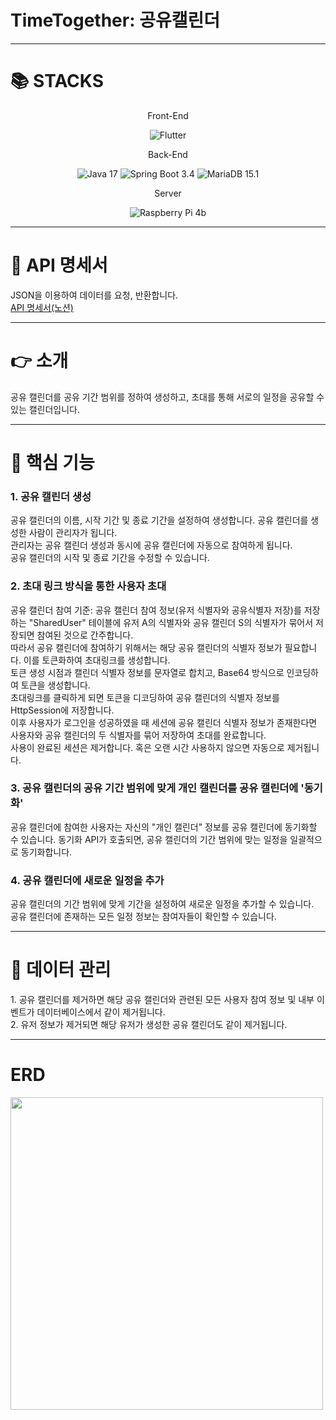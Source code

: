 # TimeTogether: 공유캘린더

<hr />
<h1>📚 STACKS</h1>
<div align=center> 
  <p>Front-End</p>
  <img src="https://img.shields.io/badge/Flutter-02569B?style=for-the-badge&logo=Flutter&logoColor=white" alt="Flutter"> 
  
  <p>Back-End</p>
  <img src="https://img.shields.io/badge/Java%2017-007396?style=for-the-badge&logo=Java&logoColor=white" alt="Java 17"> 
  <img src="https://img.shields.io/badge/Spring%20Boot%203.4-6DB33F?style=for-the-badge&logo=SpringBoot&logoColor=white" alt="Spring Boot 3.4">
  <img src="https://img.shields.io/badge/MariaDB%2015.1-003545?style=for-the-badge&logo=MariaDB&logoColor=white" alt="MariaDB 15.1">

  <p>Server</p>
  <img src="https://img.shields.io/badge/Raspberry%20Pi-A22846?style=for-the-badge&logo=RaspberryPi&logoColor=white" alt="Raspberry Pi 4b">
</div>

<hr />
<h1>📝 API 명세서</h1>
<div>
  JSON을 이용하여 데이터를 요청, 반환합니다.
</div>
<a href="https://sincere-mass-b32.notion.site/API-15cdd9371a1080e29613d6cee5107ac2?pvs=74">API 명세서(노션)</a>


<hr />
<h1>👉 소개</h1>
<div>
  공유 캘린더를 공유 기간 범위를 정하여 생성하고, 초대를 통해 서로의 일정을 공유할 수 있는 캘린더입니다.
</div>


<hr />
<h1>📅 핵심 기능</h1>
<div>
  <h3>1. 공유 캘린더 생성</h3>
  공유 캘린더의 이름, 시작 기간 및 종료 기간을 설정하여 생성합니다. 공유 캘린더를 생성한 사람이 관리자가 됩니다. <br />
  관리자는 공유 캘린더 생성과 동시에 공유 캘린더에 자동으로 참여하게 됩니다. <br />
  공유 캘린더의 시작 및 종료 기간을 수정할 수 있습니다.
</div>
<div>
  <h3>2. 초대 링크 방식을 통한 사용자 초대</h3>
  공유 캘린더 참여 기준: 공유 캘린더 참여 정보(유저 식별자와 공유식별자 저장)를 저장하는 "SharedUser" 테이블에 유저 A의 식별자와 공유 캘린더 S의 식별자가 묶어서 저장되면 참여된 것으로 간주합니다. <br />
  따라서 공유 캘린더에 참여하기 위해서는 해당 공유 캘린더의 식별자 정보가 필요합니다. 이를 토큰화하여 초대링크를 생성합니다. <br />
  토큰 생성 시점과 캘린더 식별자 정보를 문자열로 합치고, Base64 방식으로 인코딩하여 토큰을 생성합니다.
  <br />
  초대링크를 클릭하게 되면 토큰을 디코딩하여 공유 캘린더의 식별자 정보를 HttpSession에 저장합니다. <br />
  이후 사용자가 로그인을 성공하였을 때 세션에 공유 캘린더 식별자 정보가 존재한다면 사용자와 공유 캘린더의 두 식별자를 묶어 저장하여 초대를 완료합니다. <br />
  사용이 완료된 세션은 제거합니다. 혹은 오랜 시간 사용하지 않으면 자동으로 제거됩니다.
</div>
<div>
  <h3>3. 공유 캘린더의 공유 기간 범위에 맞게 개인 캘린더를 공유 캘린더에 '동기화'</h3>
  공유 캘린더에 참여한 사용자는 자신의 "개인 캘린더" 정보를 공유 캘린더에 동기화할 수 있습니다. 동기화 API가 호출되면, 공유 캘린더의 기간 범위에 맞는 일정을 일괄적으로 동기화합니다.
</div>
<div>
  <h3>4. 공유 캘린더에 새로운 일정을 추가</h3>
  공유 캘린더의 기간 범위에 맞게 기간을 설정하여 새로운 일정을 추가할 수 있습니다. <br />
  공유 캘린더에 존재하는 모든 일정 정보는 참여자들이 확인할 수 있습니다.
</div>


<hr />
<h1>🔨 데이터 관리</h1>
<div>
  1. 공유 캘린더를 제거하면 해당 공유 캘린더와 관련된 모든 사용자 참여 정보 및 내부 이벤트가 데이터베이스에서 같이 제거됩니다.
  <br />
  2. 유저 정보가 제거되면 해당 유저가 생성한 공유 캘린더도 같이 제거됩니다.
</div>

<hr />
<h1>ERD</h1>
<img src="https://github.com/user-attachments/assets/069de6a1-f7f7-4e87-ae4f-9aa43f356799" width=500/>
